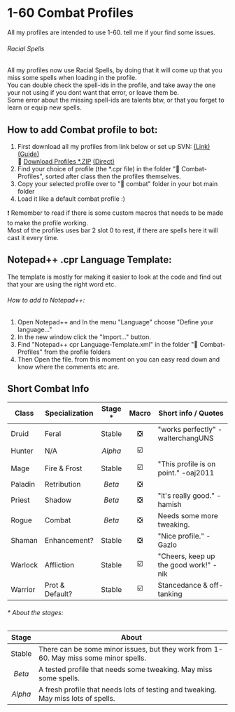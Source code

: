 # 1-60 Combat Profiles  

All my profiles are intended to use 1-60. tell me if your find some issues.

###### Racial Spells
All my profiles now use Racial Spells, by doing that it will come up that you miss some spells when loading in the profile.  
You can double check the spell-ids in the profile, and take away the one your not using if you dont want that error, or leave them be.  
Some error about the missing spell-ids are talents btw, or that you forget to learn or equip new spells.

## How to add Combat profile to bot:  
1. First download all my profiles from link below or set up SVN: [(Link)](https://github.com/LoctusBin/Collection-of-Profiles.git)   [(Guide)](https://youtu.be/y3Yd12RIn90)  
  :link: [Download Profiles *.ZIP](http://adf.ly/1NPwfe) [(Direct)](https://github.com/LoctusBin/Collection-of-Profiles/archive/master.zip)
2. Find your choice of profile (the *.cpr file) in the folder ":file_folder: Combat-Profiles", sorted after class then the profiles themselves.
3. Copy your selected profile over to ":file_folder: combat" folder in your bot main folder
4. Load it like a default combat profile :)

:exclamation: Remember to read if there is some custom macros that needs to be made to make the profile working.  
Most of the profiles uses bar 2 slot 0 to rest, if there are spells here it will cast it every time.

## Notepad++ .cpr Language Template:  
The template is mostly for making it easier to look at the code and find out that your are using the right word etc.

###### How to add to Notepad++:
1. Open Notepad++ and In the menu "Language" choose "Define your language..."
2. In the new window click the "Import..." button. 
3. Find "Notepad++ cpr Language-Template.xml" in the folder ":file_folder: Combat-Profiles" from the profile folders
4. Then Open the file. from this moment on you can easy read down and know where the comments etc are.

## Short Combat Info

| Class   | Specialization  | Stage * | Macro                         | Short info / Quotes       				|
|---------|-----------------|:-------:|:-----------------------------:|-----------------------------------------|
| Druid   | Feral           | Stable  | :negative_squared_cross_mark: | "works perfectly" -walterchangUNS		|
| Hunter  | N/A             | _Alpha_ | :ballot_box_with_check:       |  |
| Mage    | Fire & Frost    | Stable  | :ballot_box_with_check:       | "This profile is on point." -oaj2011	|
| Paladin | Retribution     | _Beta_  | :negative_squared_cross_mark: |  |
| Priest  | Shadow          | _Beta_  | :negative_squared_cross_mark: | "it's really good." -hamish				|
| Rogue   | Combat          | _Beta_  | :negative_squared_cross_mark: | Needs some more tweaking. 				|
| Shaman  | Enhancement?    | Stable  | :negative_squared_cross_mark: | "Nice profile." -Gazlo					|
| Warlock | Affliction      | Stable  | :ballot_box_with_check:       | "Cheers, keep up the good work!" -nik	|
| Warrior | Prot & Default? | Stable  | :ballot_box_with_check:       | Stancedance & off-tanking 				|
  
  
###### \* About the stages:
| Stage    | About           | 
|:--------:|-----------------|
| Stable   | There can be some minor issues, but they work from 1-60. May miss some minor spells.  |
| _Beta_   | A tested profile that needs some tweaking. May miss some spells. |
| _Alpha_  | A fresh profile that needs lots of testing and tweaking. May miss lots of spells.  |

